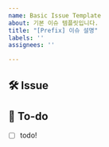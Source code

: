 ```yaml
---
name: Basic Issue Template
about: 기본 이슈 템플릿입니다.
title: "[Prefix] 이슈 설명"
labels: ''
assignees: ''

---
```


<!-- 

Prefix

[Design]: 뷰 짜기
[Feat]: 새로운 기능 구현
[Fix]: 버그, 오류 해결, 코드 수정
[Refactor]: 전면 수정이 있을 때 사용합니다
[Chore]: 그 이외의 잡일/ 버전 코드 수정, 패키지 구조 변경, 파일 이동, 파일이름 변경
[Docs]: README나 WIKI 등의 문서 개정
[Setting]: 세팅
[Merge]: merge

-->

## 🛠 Issue
<!-- 이슈에 대해 간략하게 설명해주세요 -->

## 📝 To-do
<!-- 진행할 작업에 대해 적어주세요 -->
- [ ] todo!
